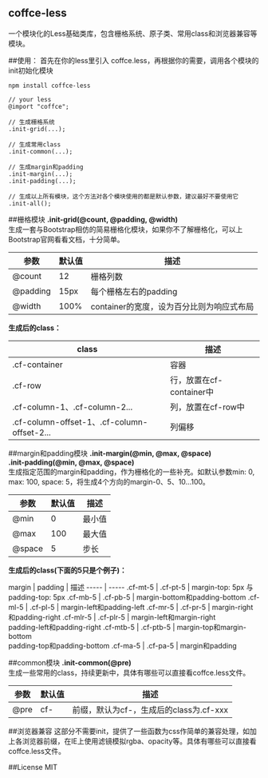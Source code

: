coffce-less
---
一个模块化的Less基础类库，包含栅格系统、原子类、常用class和浏览器兼容等模块。


##使用：
首先在你的less里引入 coffce.less，再根据你的需要，调用各个模块的init初始化模块

    npm install coffce-less
```
// your less
@import "coffce";

// 生成栅格系统
.init-grid(...);

// 生成常用class
.init-common(...);

// 生成margin和padding
.init-margin(...);
.init-padding(...);

// 生成以上所有模块，这个方法对各个模块使用的都是默认参数，建议最好不要使用它
.init-all();
```

##栅格模块
**.init-grid(@count, @padding, @width)**<br>
生成一套与Bootstrap相仿的简易栅格化模块，如果你不了解栅格化，可以上Bootstrap官网看看文档，十分简单。

参数 | 默认值 | 描述
---- | ----- | ---
@count | 12 | 栅格列数
@padding | 15px | 每个栅格左右的padding
@width | 100% | container的宽度，设为百分比则为响应式布局


**生成后的class：**

class | 描述
----- | ----
.cf-container | 容器
.cf-row | 行，放置在cf-container中
.cf-column-1、.cf-column-2... | 列，放置在cf-row中
.cf-column-offset-1、.cf-column-offset-2... | 列偏移

##margin和padding模块
**.init-margin(@min, @max, @space)**<br>
**.init-padding(@min, @max, @space)**<br>
生成指定范围的margin和padding，作为栅格化的一些补充。如默认参数min: 0, max: 100, space: 5，将生成4个方向的margin-0、5、10...100。

参数 | 默认值 | 描述
---- | ----- | ---
@min | 0 | 最小值
@max | 100 | 最大值
@space | 5 | 步长


**生成后的class(下面的5只是个例子)：**

margin | padding | 描述
----- | -----
.cf-mt-5 | .cf-pt-5 | margin-top: 5px 与 padding-top: 5px
.cf-mb-5 | .cf-pb-5 | margin-bottom和padding-bottom
.cf-ml-5 | .cf-pl-5 | margin-left和padding-left
.cf-mr-5 | .cf-pr-5 | margin-right和padding-right
.cf-mlr-5 | .cf-plr-5 | margin-left和margin-right<br>padding-left和padding-right
.cf-mtb-5 | .cf-ptb-5 | margin-top和margin-bottom<br>padding-top和padding-bottom
.cf-ma-5 | .cf-pa-5 | margin和padding

##common模块
**.init-common(@pre)**<br>
生成一些常用的class，持续更新中，具体有哪些可以直接看coffce.less文件。

参数 | 默认值 | 描述
---- | ----- | ---
@pre | cf- | 前缀，默认为cf-，生成后的class为.cf-xxx

##浏览器兼容
这部分不需要init，提供了一些函数为css作简单的兼容处理，如加上各浏览器前缀，在IE上使用滤镜模拟rgba、opacity等。具体有哪些可以直接看coffce.less文件。

##License
MIT



    
    

